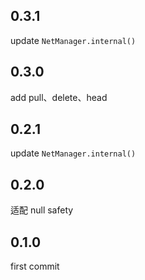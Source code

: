 ## 0.3.1

update `NetManager.internal()`

## 0.3.0
add pull、delete、head

## 0.2.1

update `NetManager.internal()`

## 0.2.0

适配 null safety

## 0.1.0

first commit

